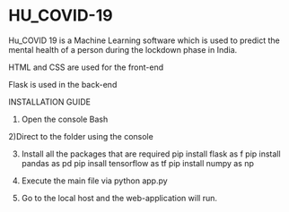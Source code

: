 # HU_COVID-19
Hu_COVID 19 is a Machine Learning software which is used to predict the mental health of a person during the lockdown phase in India.


HTML and CSS are used for the front-end


Flask is used in the back-end

INSTALLATION GUIDE

1) Open the console Bash


2)Direct to the folder using the console


3) Install all the packages that are required
  pip install flask as f
  pip install pandas as pd
  pip insall tensorflow as tf
  pip install numpy as np
  
  
4) Execute the main file via python app.py


5) Go to the local host and the web-application will run.
